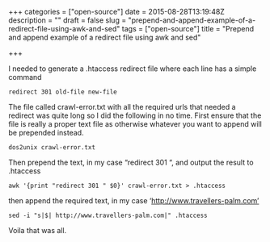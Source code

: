 +++
categories = ["open-source"]
date = 2015-08-28T13:19:48Z
description = ""
draft = false
slug = "prepend-and-append-example-of-a-redirect-file-using-awk-and-sed"
tags = ["open-source"]
title = "Prepend and append example of a redirect file using awk and sed"

+++


I needed to generate a .htaccess redirect file where each line has a simple command

    redirect 301 old-file new-file

The file called crawl-error.txt with all the required urls that needed a redirect was quite long so I did the following in no time. First ensure that the file is really a proper text file as otherwise whatever you want to append will be prepended instead.

    dos2unix crawl-error.txt

Then prepend the text, in my case “redirect 301 “, and output the result to .htaccess

    awk '{print "redirect 301 " $0}' crawl-error.txt > .htaccess

then append the required text, in my case ‘http://www.travellers-palm.com’

    sed -i "s|$| http://www.travellers-palm.com|" .htaccess

Voila that was all.

